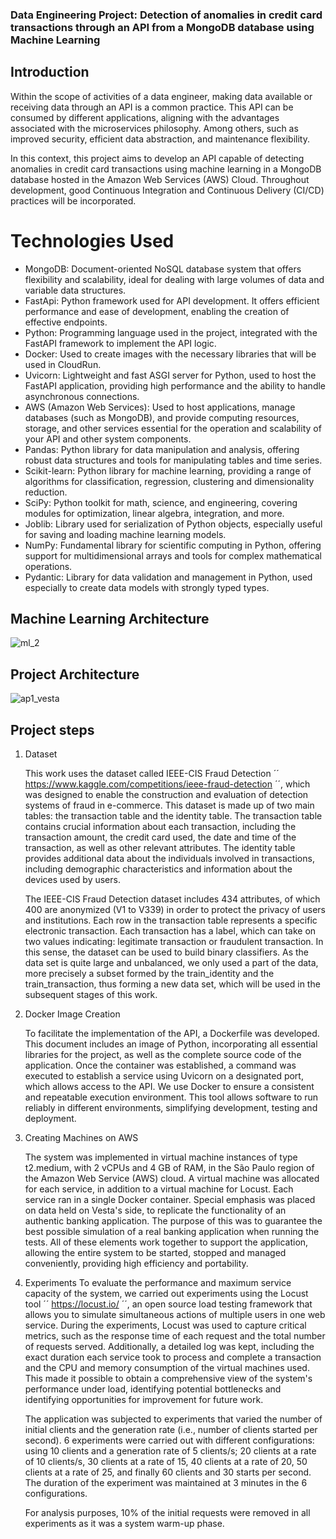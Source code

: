 ### Data Engineering Project: Detection of anomalies in credit card transactions through an API from a MongoDB database using Machine Learning

## Introduction

Within the scope of activities of a data engineer, making data available or receiving data through an API is a common practice. This API can be consumed by different applications, aligning with the advantages associated with the microservices philosophy. Among others, such as improved security, efficient data abstraction, and maintenance flexibility.

In this context, this project aims to develop an API capable of detecting anomalies in credit card transactions using machine learning in a MongoDB database hosted in the Amazon Web Services (AWS) Cloud. Throughout development, good Continuous Integration and Continuous Delivery (CI/CD) practices will be incorporated.

# Technologies Used
   - MongoDB: Document-oriented NoSQL database system that offers flexibility and scalability, ideal for dealing with large volumes of data and variable data structures.
   - FastApi: Python framework used for API development. It offers efficient performance and ease of development, enabling the creation of effective endpoints.
   - Python: Programming language used in the project, integrated with the FastAPI framework to implement the API logic.
   - Docker: Used to create images with the necessary libraries that will be used in CloudRun.
   - Uvicorn: Lightweight and fast ASGI server for Python, used to host the FastAPI application, providing high performance and the ability to handle asynchronous connections.
   - AWS (Amazon Web Services): Used to host applications, manage databases (such as MongoDB), and provide computing resources, storage, and other services essential for the operation and scalability of your API and other system components.
   - Pandas: Python library for data manipulation and analysis, offering robust data structures and tools for manipulating tables and time series.
   - Scikit-learn: Python library for machine learning, providing a range of algorithms for classification, regression, clustering and dimensionality reduction.
   - SciPy: Python toolkit for math, science, and engineering, covering modules for optimization, linear algebra, integration, and more.
   - Joblib: Library used for serialization of Python objects, especially useful for saving and loading machine learning models.
   - NumPy: Fundamental library for scientific computing in Python, offering support for multidimensional arrays and tools for complex mathematical operations.
   - Pydantic: Library for data validation and management in Python, used especially to create data models with strongly typed types.

## Machine Learning Architecture

![ml_2](https://github.com/robsonsants/Credit_Card_Fraud_Detection/assets/32533017/1f17fb2d-f36f-4396-a74a-0b4148417842)

## Project Architecture

![ap1_vesta](https://github.com/robsonsants/Credit_Card_Fraud_Detection/assets/32533017/ff1a70b4-9bde-4538-8e7e-c10492d2a496)

## Project steps

1. Dataset
    
   This work uses the dataset called IEEE-CIS Fraud Detection ´´ https://www.kaggle.com/competitions/ieee-fraud-detection ´´, which was designed to enable the construction and evaluation of detection systems of fraud in e-commerce. This dataset is made up of two main tables: the transaction table and the identity table. The transaction table contains crucial information about each transaction, including the transaction amount, the credit card used, the date and time of the transaction, as well as other relevant attributes. The identity table provides additional data about the individuals involved in transactions, including demographic characteristics and information about the devices used by users.

   The IEEE-CIS Fraud Detection dataset includes 434 attributes, of which 400 are anonymized (V1 to V339) in order to protect the privacy of users and institutions. Each row in the transaction table represents a specific electronic transaction. Each transaction has a label, which can take on two values indicating: legitimate transaction or fraudulent transaction. In this sense, the dataset can be used to build binary classifiers. As the data set is quite large and unbalanced, we only used a part of the data, more precisely a subset formed by the train_identity and the train_transaction, thus forming a new data set, which will be used in the subsequent stages of this work.

2. Docker Image Creation

    To facilitate the implementation of the API, a Dockerfile was developed. This document includes an image of Python, incorporating all essential libraries for the project, as well as the complete source code of the application. Once the container was established, a command was executed to establish a service using Uvicorn on a designated port, which allows access to the API.
    We use Docker to ensure a consistent and repeatable execution environment. This tool allows software to run reliably in different environments, simplifying development, testing and deployment.

3. Creating Machines on AWS

    The system was implemented in virtual machine instances of type t2.medium, with 2 vCPUs and 4 GB of RAM, in the São Paulo region of the Amazon Web Service (AWS) cloud. A virtual machine was allocated for each service, in addition to a virtual machine for Locust. Each service ran in a single Docker container.
   Special emphasis was placed on data held on Vesta's side, to replicate the functionality of an authentic banking application. The purpose of this was to guarantee the best possible simulation of a real banking application when running the tests.
   All of these elements work together to support the application, allowing the entire system to be started, stopped and managed conveniently, providing high efficiency and portability.

4. Experiments
    To evaluate the performance and maximum service capacity of the system, we carried out experiments using the Locust tool ´´ https://locust.io/ ´´, an open source load testing framework that allows you to simulate simultaneous actions of multiple users in one web service. During the experiments, Locust was used to capture critical metrics, such as the response time of each request and the total number of requests served. Additionally, a detailed log was kept, including the exact duration each service took to process and complete a transaction and the CPU and memory consumption of the virtual machines used. This made it possible to obtain a comprehensive view of the system's performance under load, identifying potential bottlenecks and identifying opportunities for improvement for future work.
    
   The application was subjected to experiments that varied the number of initial clients and the generation rate (i.e., number of clients started per second). 6 experiments were carried out with different configurations: using 10 clients and a generation rate of 5 clients/s; 20 clients at a rate of 10 clients/s, 30 clients at a rate of 15, 40 clients at a rate of 20, 50 clients at a rate of 25, and finally 60 clients and 30 starts per second. The duration of the experiment was maintained at 3 minutes in the 6 configurations.

   For analysis purposes, 10% of the initial requests were removed in all experiments as it was a system warm-up phase.


